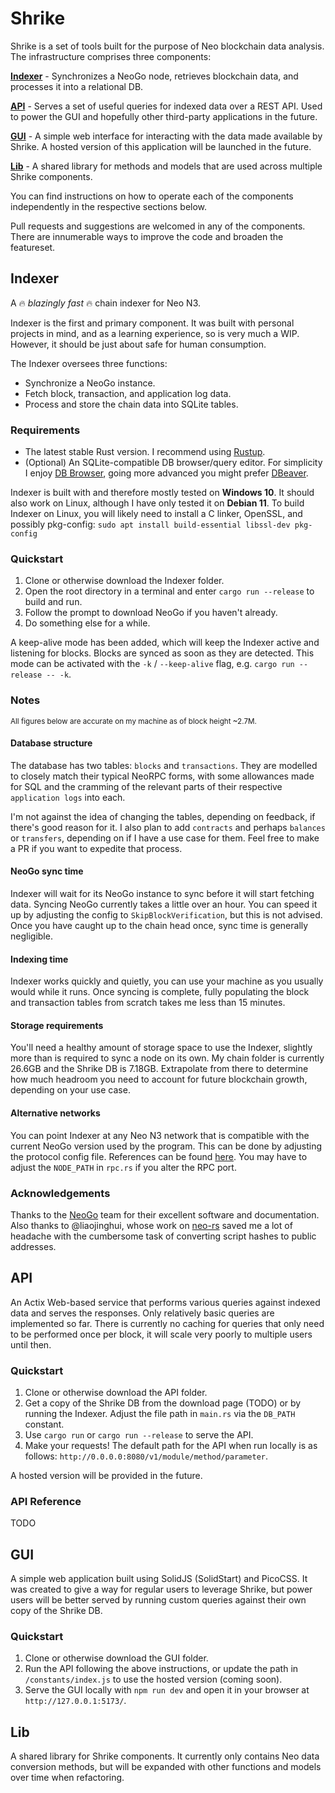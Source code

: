 # Shrike

Shrike is a set of tools built for the purpose of Neo blockchain data analysis. The infrastructure comprises three components:

**[Indexer](https://github.com/EdgeDLT/shrike#indexer)** - Synchronizes a NeoGo node, retrieves blockchain data, and processes it into a relational DB.

**[API](https://github.com/EdgeDLT/shrike#api)** - Serves a set of useful queries for indexed data over a REST API. Used to power the GUI and hopefully other third-party applications in the future.

**[GUI](https://github.com/EdgeDLT/shrike#gui)** - A simple web interface for interacting with the data made available by Shrike. A hosted version of this application will be launched in the future.

**[Lib](https://github.com/EdgeDLT/shrike#lib)** - A shared library for methods and models that are used across multiple Shrike components.

You can find instructions on how to operate each of the components independently in the respective sections below.

Pull requests and suggestions are welcomed in any of the components. There are innumerable ways to improve the code and broaden the featureset.

## Indexer

A 🔥 *blazingly fast* 🔥 chain indexer for Neo N3.

Indexer is the first and primary component. It was built with personal projects in mind, and as a learning experience, so is very much a WIP. However, it should be just about safe for human consumption.

The Indexer oversees three functions:

* Synchronize a NeoGo instance.
* Fetch block, transaction, and application log data.
* Process and store the chain data into SQLite tables.

### Requirements

* The latest stable Rust version. I recommend using [Rustup](https://rustup.rs/).
* (Optional) An SQLite-compatible DB browser/query editor. For simplicity I enjoy [DB Browser](https://sqlitebrowser.org/), going more advanced you might prefer [DBeaver](https://dbeaver.io/).

Indexer is built with and therefore mostly tested on **Windows 10**. It should also work on Linux, although I have only tested it on **Debian 11**. To build Indexer on Linux, you will likely need to install a C linker, OpenSSL, and possibly pkg-config:
`sudo apt install build-essential libssl-dev pkg-config`

### Quickstart

1. Clone or otherwise download the Indexer folder.
2. Open the root directory in a terminal and enter `cargo run --release` to build and run.
3. Follow the prompt to download NeoGo if you haven't already.
4. Do something else for a while.

A keep-alive mode has been added, which will keep the Indexer active and listening for blocks. Blocks are synced as soon as they are detected. This mode can be activated with the `-k` / `--keep-alive` flag, e.g. `cargo run --release -- -k`.

### Notes

<sup>All figures below are accurate on my machine as of block height ~2.7M.</sup>

#### Database structure

The database has two tables: `blocks` and `transactions`. They are modelled to closely match their typical NeoRPC forms, with some allowances made for SQL and the cramming of the relevant parts of their respective `application logs` into each.

I'm not against the idea of changing the tables, depending on feedback, if there's good reason for it. I also plan to add `contracts` and perhaps `balances` or `transfers`, depending on if I have a use case for them. Feel free to make a PR if you want to expedite that process.

#### NeoGo sync time

Indexer will wait for its NeoGo instance to sync before it will start fetching data. Syncing NeoGo currently takes a little over an hour. You can speed it up by adjusting the config to `SkipBlockVerification`, but this is not advised. Once you have caught up to the chain head once, sync time is generally negligible.

#### Indexing time

Indexer works quickly and quietly, you can use your machine as you usually would while it runs. Once syncing is complete, fully populating the block and transaction tables from scratch takes me less than 15 minutes.

#### Storage requirements

You'll need a healthy amount of storage space to use the Indexer, slightly more than is required to sync a node on its own. My chain folder is currently 26.6GB and the Shrike DB is 7.18GB. Extrapolate from there to determine how much headroom you need to account for future blockchain growth, depending on your use case.

#### Alternative networks

You can point Indexer at any Neo N3 network that is compatible with the current NeoGo version used by the program. This can be done by adjusting the protocol config file. References can be found [here](https://github.com/nspcc-dev/neo-go/tree/master/config). You may have to adjust the `NODE_PATH` in `rpc.rs` if you alter the RPC port.

### Acknowledgements

Thanks to the [NeoGo](https://github.com/nspcc-dev/neo-go) team for their excellent software and documentation. Also thanks to @liaojinghui, whose work on [neo-rs](https://github.com/Liaojinghui/neo-rs/) saved me a lot of headache with the cumbersome task of converting script hashes to public addresses.

## API

An Actix Web-based service that performs various queries against indexed data and serves the responses. Only relatively basic queries are implemented so far. There is currently no caching for queries that only need to be performed once per block, it will scale very poorly to multiple users until then.

### Quickstart

1. Clone or otherwise download the API folder.
2. Get a copy of the Shrike DB from the download page (TODO) or by running the Indexer. Adjust the file path in `main.rs` via the `DB_PATH` constant.
3. Use `cargo run` or `cargo run --release` to serve the API.
4. Make your requests! The default path for the API when run locally is as follows: `http://0.0.0.0:8080/v1/module/method/parameter`.

A hosted version will be provided in the future.

### API Reference

TODO

## GUI

A simple web application built using SolidJS (SolidStart) and PicoCSS. It was created to give a way for regular users to leverage Shrike, but power users will be better served by running custom queries against their own copy of the Shrike DB.

### Quickstart

1. Clone or otherwise download the GUI folder.
2. Run the API following the above instructions, or update the path in `/constants/index.js` to use the hosted version (coming soon).
3. Serve the GUI locally with `npm run dev` and open it in your browser at `http://127.0.0.1:5173/`.

## Lib

A shared library for Shrike components. It currently only contains Neo data conversion methods, but will be expanded with other functions and models over time when refactoring.

